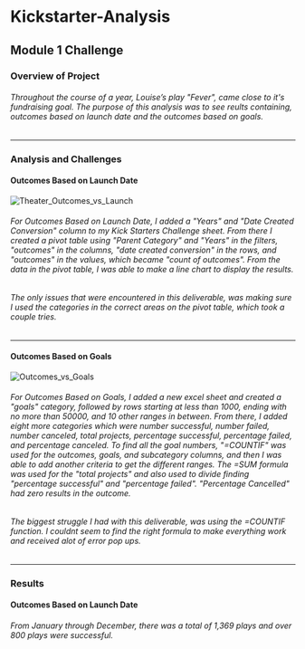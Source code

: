 # Kickstarter-Analysis
## Module 1 Challenge
### Overview of Project
###### Throughout the course of a year, Louise’s play "Fever", came close to it's fundraising goal. The purpose of this analysis was to see reults containing, outcomes based on launch date and the outcomes based on goals.
---
### Analysis and Challenges
#### Outcomes Based on Launch Date
![Theater_Outcomes_vs_Launch](https://user-images.githubusercontent.com/114371722/198755816-1bc4d225-4e13-4d1d-bcec-aaa91542a8f8.png)
###### For Outcomes Based on Launch Date, I added a "Years" and "Date Created Conversion" column to my Kick Starters Challenge sheet. From there I created a pivot table using "Parent Category" and "Years" in the filters, "outcomes" in the columns, "date created conversion" in the rows, and "outcomes" in the values, which became "count of outcomes". From the data in the pivot table, I was able to make a line chart to display the results. 
###### The only issues that were encountered in this deliverable, was making sure I used the categories in the correct areas on the pivot table, which took a couple tries.   
---
#### Outcomes Based on Goals 
![Outcomes_vs_Goals](https://user-images.githubusercontent.com/114371722/198755934-6c516762-b7ac-4da4-b2c7-b2a6ffe19c93.png)
###### For Outcomes Based on Goals, I added a new excel sheet and created a "goals" category, followed by rows starting at less than 1000, ending with no more than 50000, and 10 other ranges in between. From there, I added eight more categories which were number successful, number failed, number canceled, total projects, percentage successful, percentage failed, and percentage canceled. To find all the goal numbers, "=COUNTIF" was used for the outcomes, goals, and subcategory columns, and then I was able to add another criteria to get the different ranges. The =SUM formula was used for the "total projects" and also used to divide finding "percentage successful" and "percentage failed". "Percentage Cancelled" had zero results in the outcome.
###### The biggest struggle I had with this deliverable, was using the =COUNTIF function. I couldnt seem to find the right formula to make everything work and received alot of error pop ups. 
---
### Results
#### Outcomes Based on Launch Date
###### From January through December, there was a total of 1,369 plays and over 800 plays were successful.
######    

